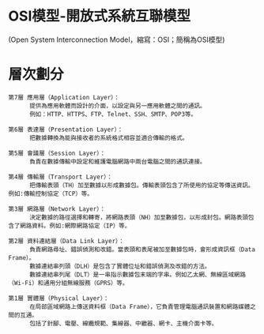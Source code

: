 # OSI模型-開放式系統互聯模型 
  (Open System Interconnection Model，縮寫：OSI；簡稱為OSI模型)
# 層次劃分
```
第7層 應用層（Application Layer）：
      提供為應用軟體而設計的介面，以設定與另一應用軟體之間的通訊。
      例如：HTTP、HTTPS、FTP、Telnet、SSH、SMTP、POP3等。
```
```
第6層 表達層（Presentation Layer）：
      把數據轉換為能與接收者的系統格式相容並適合傳輸的格式。
```
```
第5層 會議層（Session Layer）：
      負責在數據傳輸中設定和維護電腦網路中兩台電腦之間的通訊連接。
```
```
第4層 傳輸層（Transport Layer）：
      把傳輸表頭（TH）加至數據以形成數據包。傳輸表頭包含了所使用的協定等傳送資訊。例如:傳輸控制協定（TCP）等。
```
```
第3層 網路層（Network Layer）：
      決定數據的路徑選擇和轉寄，將網路表頭（NH）加至數據包，以形成封包。網路表頭包含了網路資料。例如:網際網路協定（IP）等。
```
```
第2層 資料連結層（Data Link Layer）：
      負責網路尋址、錯誤偵測和改錯。當表頭和表尾被加至數據包時，會形成資訊框（Data Frame）。
      數據連結串列頭（DLH）是包含了實體位址和錯誤偵測及改錯的方法。
      數據連結串列尾（DLT）是一串指示數據包末端的字串。例如乙太網、無線區域網路（Wi-Fi）和通用分組無線服務（GPRS）等。
```
```
第1層 實體層（Physical Layer）：
      在局部區域網路上傳送資料框（Data Frame），它負責管理電腦通訊裝置和網路媒體之間的互通。
      包括了針腳、電壓、線纜規範、集線器、中繼器、網卡、主機介面卡等。
```
